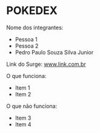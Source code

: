 # POKEDEX

Nome dos integrantes: 
- Pessoa 1
- Pessoa 2
- Pedro Paulo Souza Silva Junior

Link do Surge: www.link.com.br

O que funciona:
- Item 1
- Item 2

O que não funciona: 
- Item 3
- Item 4
